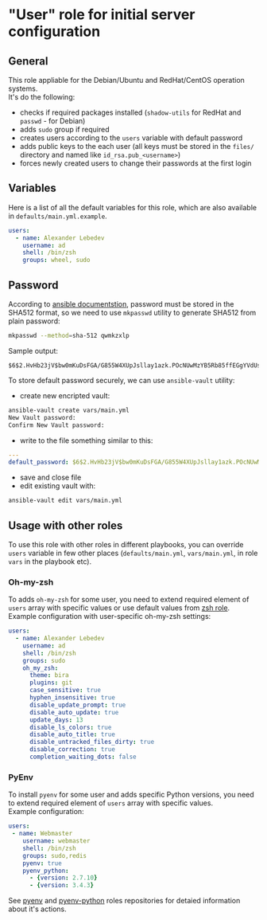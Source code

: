 # "User" role for initial server configuration  
  
## General
This role appliable for the Debian/Ubuntu and RedHat/CentOS operation systems.  
It's do the following:  
* checks if required packages installed (```shadow-utils``` for RedHat and ```passwd``` - for Debian)  
* adds ```sudo``` group if required  
* creates users according to the ```users``` variable with default password  
* adds public keys to the each user (all keys must be stored in the ```files/``` directory and named like ```id_rsa.pub_<username>```)  
* forces newly created users to change their passwords at the first login  
  
## Variables  
Here is a list of all the default variables for this role, which are also available in ```defaults/main.yml.example```.  
```yml
users:
  - name: Alexander Lebedev
    username: ad
    shell: /bin/zsh
    groups: wheel, sudo
```  
  
## Password  
According to [ansible documentstion](http://docs.ansible.com/ansible/faq.html#how-do-i-generate-crypted-passwords-for-the-user-module), 
password must be stored in the SHA512 format, so we need to use ```mkpasswd``` utility to generate SHA512 from plain password:  
```bash
mkpasswd --method=sha-512 qwmkzxlp
```  
Sample output:   
```
$6$2.HvHb23jV$bw0mKuDsFGA/G855W4XUpJsllay1azk.POcNUwMzYB5Rb85ffEGgYVdUsTDB9RSLUz7jFCXexYsbeAPXXcbQc0
```
To store default password securely, we can use ```ansible-vault``` utility:  
* create new encripted vault:  

```bash
ansible-vault create vars/main.yml
New Vault password:
Confirm New Vault password:
```  
* write to the file something similar to this:  

```yml
---  
default_password: $6$2.HvHb23jV$bw0mKuDsFGA/G855W4XUpJsllay1azk.POcNUwMzYB5Rb85ffEGgYVdUsTDB9RSLUz7jFCXexYsbeAPXXcbQc0
```  

* save and close file  
* edit existing vault with:  

```bash
ansible-vault edit vars/main.yml
```  

## Usage with other roles  
To use this role with other roles in different playbooks, you can override ```users``` variable 
in few other places (```defaults/main.yml```, ```vars/main.yml```, in role ```vars``` in the playbook etc).  

### Oh-my-zsh
To adds ```oh-my-zsh``` for some user, you need to extend required element of ```users``` array with specific values or use default values from [zsh role]().  
Example configuration with user-specific oh-my-zsh settings:  
```yml
users:
  - name: Alexander Lebedev
    username: ad
    shell: /bin/zsh
    groups: sudo
    oh_my_zsh:
      theme: bira
      plugins: git
      case_sensitive: true
      hyphen_insensitive: true
      disable_update_prompt: true
      disable_auto_update: true
      update_days: 13
      disable_ls_colors: true
      disable_auto_title: true
      disable_untracked_files_dirty: true
      disable_correction: true
      completion_waiting_dots: false
```  

### PyEnv  
To install ```pyenv``` for some user and adds specific Python versions, you need to extend required element of ```users``` array with specific values.  
Example configuration:  
```yml 
users:
 - name: Webmaster
    username: webmaster
    shell: /bin/zsh
    groups: sudo,redis
    pyenv: true
    pyenv_python:
      - {version: 2.7.10}
      - {version: 3.4.3}
```  
See [pyenv]() and [pyenv-python]() roles repositories for detaied information about it's actions.  